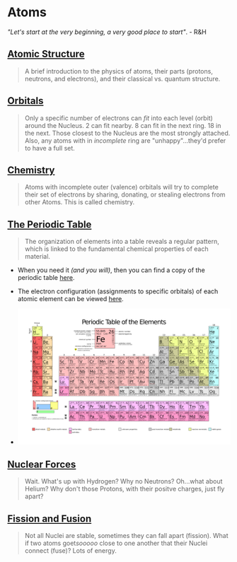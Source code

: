 # Atoms
*"Let's start at the very beginning, a very good place to start"*. - R&H

## [Atomic Structure](https://vimeo.com/1000458082)
> A brief introduction to the physics of atoms, their parts (protons, neutrons, and electrons), and their classical vs. quantum structure.

## [Orbitals](https://vimeo.com/??????)
> Only a specific number of electrons can *fit* into each level (orbit) around the Nucleus. 2 can fit nearby. 8 can fit in the next ring. 18 in the next. Those closest to the Nucleus are the most strongly attached. Also, any atoms with in *incomplete* ring are "unhappy"...they'd prefer to have a full set.

## [Chemistry](https://vimeo.com/??????)
> Atoms with incomplete outer (valence) orbitals will try to complete their set of electrons by sharing, donating, or stealing electrons from other Atoms. This is called chemistry.

## [The Periodic Table](https://vimeo.com/1000458082)
> The organization of elements into a table reveals a regular pattern, which is linked to the fundamental chemical properties of each material.
- When you need it *(and you will)*, then you can find a copy of the periodic table [here](_data/images/periodic_table.png).
+ The electron configuration (assignments to specific orbitals) of each atomic element can be viewed [here](https://en.wikipedia.org/wiki/Electron_configurations_of_the_elements_(data_page)).
* ![The Periodic Table:600](_data/images/periodic_table.png)

## [Nuclear Forces](https://vimeo.com/??????)
> Wait. What's up with Hydrogen? Why no Neutrons? Oh...what about Helium? Why don't those Protons, with their positve charges, just fly apart?

## [Fission and Fusion](https://vimeo.com/??????)
> Not all Nuclei are stable, sometimes they can fall apart (fission). What if two atoms goet*sooooo* close to one another that their Nuclei connect (fuse)? Lots of energy.

